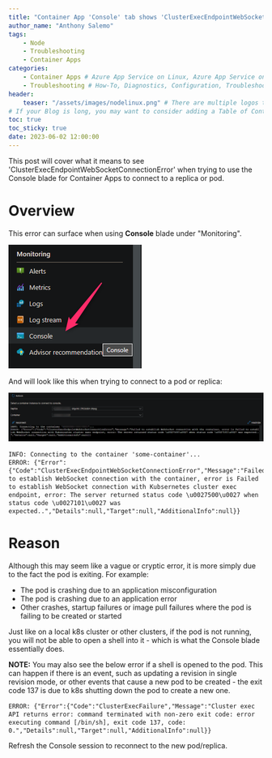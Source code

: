 ```yaml
---
title: "Container App 'Console' tab shows 'ClusterExecEndpointWebSocketConnectionError'"
author_name: "Anthony Salemo"
tags:
    - Node
    - Troubleshooting
    - Container Apps
categories:
    - Container Apps # Azure App Service on Linux, Azure App Service on Windows, Function App, Azure VM, Azure SDK
    - Troubleshooting # How-To, Diagnostics, Configuration, Troubleshooting, Performance
header:
    teaser: "/assets/images/nodelinux.png" # There are multiple logos that can be used in "/assets/images" if you choose to add one.
# If your Blog is long, you may want to consider adding a Table of Contents by adding the following two settings.
toc: true
toc_sticky: true
date: 2023-06-02 12:00:00
---
```


This post will cover what it means to see 'ClusterExecEndpointWebSocketConnectionError' when trying to use the Console blade for Container Apps to connect to a replica or pod.

# Overview
This error can surface when using **Console** blade under "Monitoring".

![Console blade](/media/2023/06/azure-blog-aca-console-1.png)

And will look like this when trying to connect to a pod or replica:

![Console error](/media/2023/06/azure-blog-aca-console-2.png)

```
INFO: Connecting to the container 'some-container'...
ERROR: {"Error":{"Code":"ClusterExecEndpointWebSocketConnectionError","Message":"Failed to establish WebSocket connection with the container, error is Failed to establish WebSocket connection with Kubsernetes cluster exec endpoint, error: The server returned status code \u0027500\u0027 when status code \u0027101\u0027 was expected..","Details":null,"Target":null,"AdditionalInfo":null}}
```

# Reason
Although this may seem like a vague or cryptic error, it is more simply due to the fact the pod is exiting. For example:

- The pod is crashing due to an application misconfiguration
- The pod is crashing due to an application error
- Other crashes, startup failures or image pull failures where the pod is failing to be created or started

Just like on a local k8s cluster or other clusters, if the pod is not running, you will not be able to open a shell into it - which is what the Console blade essentially does.

**NOTE:** You may also see the below error if a shell is opened to the pod. This can happen if there is an event, such as updating a revision in single revision mode, or other events that cause a new pod to be created - the exit code 137 is due to k8s shutting down the pod to create a new one.

```
ERROR: {"Error":{"Code":"ClusterExecFailure","Message":"Cluster exec API returns error: command terminated with non-zero exit code: error executing command [/bin/sh], exit code 137, code: 0.","Details":null,"Target":null,"AdditionalInfo":null}}
```

Refresh the Console session to reconnect to the new pod/replica.